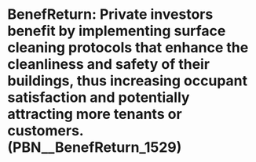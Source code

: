 # BenefReturn: __Private investors benefit by implementing surface cleaning protocols that enhance the cleanliness and safety of their buildings, thus increasing occupant satisfaction and potentially attracting more tenants or customers.__ (PBN__BenefReturn_1529)

